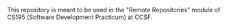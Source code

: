 This repository is meant to be used in the "Remote Repositories" module of CS195 (Software Development Practicum) at CCSF.
